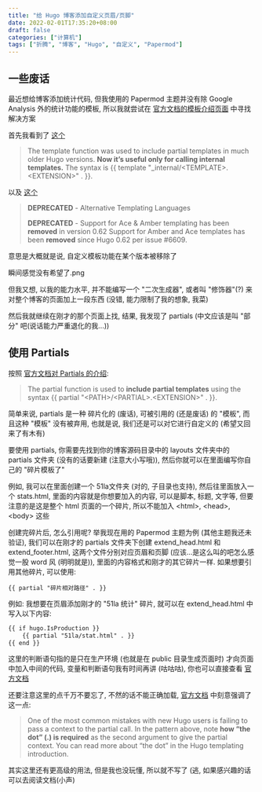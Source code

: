 ```yaml
---
title: "给 Hugo 博客添加自定义页眉/页脚"
date: 2022-02-01T17:35:20+08:00
draft: false
categories: ["计算机"]
tags: ["折腾", "博客", "Hugo", "自定义", "Papermod"]
---
```


## 一些废话
最近想给博客添加统计代码, 但我使用的 Papermod 主题并没有除 Google Analysis 外的统计功能的模板, 所以我就尝试在 [官方文档的模板介绍页面](https://gohugo.io/templates/introduction/) 中寻找解决方案

首先我看到了 [这个](https://gohugo.io/templates/introduction/#template)
> The template function was used to include partial templates in much older Hugo versions. **Now it’s useful only for calling internal templates.** The syntax is {{ template "_internal/\<TEMPLATE>.\<EXTENSION>" . }}.

以及 [这个](https://gohugo.io/templates/alternatives/)
> **DEPRECATED** - Alternative Templating Languages
>
> **DEPRECATED** - Support for Ace & Amber templating has been **removed** in version 0.62
Support for Amber and Ace templates has been **removed** since Hugo 0.62 per issue #6609.

意思是大概就是说, 自定义模板功能在某个版本被移除了

瞬间感觉没有希望了.png

但我又想, 以我的能力水平, 并不能编写一个 "二次生成器", 或者叫 "修饰器"(?) 来对整个博客的页面加上一段东西 (没错, 能力限制了我的想象, 我菜)

然后我就继续在刚才的那个页面上找, 结果, 我发现了 partials (中文应该是叫 "部分" 吧(说话能力严重退化的我...))


## 使用 Partials
按照 [官方文档对 Partials 的介绍](https://gohugo.io/templates/introduction/#partial):
> The partial function is used to **include partial templates** using the syntax {{ partial "\<PATH>/\<PARTIAL>.\<EXTENSION>" . }}.

简单来说, partials 是一种 碎片化的 (废话), 可被引用的 (还是废话) 的 "模板", 而且这种 "模板" 没有被弃用, 也就是说, 我们还是可以对它进行自定义的 (希望又回来了有木有)

要使用 partials, 你需要先找到你的博客源码目录中的 layouts 文件夹中的 partials 文件夹 (没有的话要新建  (注意大小写哦)), 然后你就可以在里面编写你自己的 "碎片模板了"

例如, 我可以在里面创建一个 51la文件夹 (对的, 子目录也支持), 然后往里面放入一个 stats.html, 里面的内容就是你想要加入的内容, 可以是脚本, 标题, 文字等, 但要注意的是这是整个 html 页面的一个碎片, 所以不能加入 \<html>, \<head>, \<body> 这些

创建完碎片后, 怎么引用呢? 举我现在用的 Papermod 主题为例 (其他主题我还未验证), 我们可以在刚才的 partials 文件夹下创建 extend_head.html 和 extend_footer.html, 这两个文件分别对应页眉和页脚 (应该...是这么叫的吧怎么感觉一股 word 风 (明明就是)), 里面的内容格式和刚才的其它碎片一样. 如果想要引用其他碎片, 可以使用:

`{{ partial "碎片相对路径" . }}`

例如: 我想要在页眉添加刚才的 "51la 统计" 碎片, 就可以在 extend_head.html 中写入以下内容:
```html
{{ if hugo.IsProduction }}
    {{ partial "51la/stat.html" . }}
{{ end }}
```

这里的判断语句指的是只在生产环境 (也就是在 public 目录生成页面时) 才向页面中加入中间的代码, 变量和判断语句我有时间再讲 (咕咕咕), 你也可以直接查看 [官方文档](https://gohugo.io/templates/introduction/)

还要注意这里的点千万不要忘了, 不然的话不能正确加载, [官方文档](https://gohugo.io/templates/partials/#use-partials-in-your-templates) 中刻意强调了这一点:
> One of the most common mistakes with new Hugo users is failing to pass a context to the partial call. In the pattern above, note **how “the dot” (.) is required** as the second argument to give the partial context. You can read more about “the dot” in the Hugo templating introduction.

其实这里还有更高级的用法, 但是我也没玩懂, 所以就不写了 (逃, 如果感兴趣的话可以去阅读文档(小声)
